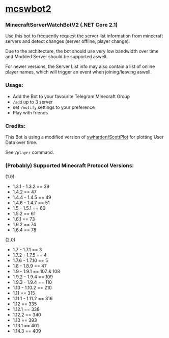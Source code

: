 # [mcswbot2](https://github.com/Hexxonite/mcswbot2)

### MinecraftServerWatchBotV2 (.NET Core 2.1)

Use this bot to frequently request the server list information from minecraft servers and detect changes (server offline, player change).

Due to the architecture, the bot should use very low bandwidth over time and Modded Server should be supported aswell.

For newer versions, the Server List info may also contain a list of online player names, which will trigger an event when joining/leaving aswell.

### Usage:

- Add the Bot to your favourite Telegram Minecraft Group
- `/add` up to 3 server
- set `/notify` settings to your preference
- Play with friends

### Credits:

This Bot is using a modified version of [swharden/ScottPlot](https://github.com/swharden/ScottPlot) for plotting User Data over time.

See `/player` command.

### (Probably) Supported Minecraft Protocol Versions:

(1.0)

- 1.3.1  - 1.3.2  == 39
- 1.4.2           == 47
- 1.4.4  - 1.4.5  == 49
- 1.4.6  - 1.4.7  == 51
- 1.5    - 1.5.1  == 60
- 1.5.2           == 61
- 1.6.1           == 73
- 1.6.2           == 74
- 1.6.4           == 78

(2.0)

- 1.7    - 1.7.1  == 3
- 1.7.2  - 1.7.5  == 4 
- 1.7.6  - 1.7.10 == 5
- 1.8    - 1.8.9  == 47
- 1.9    - 1.9.1  == 107 & 108
- 1.9.2  - 1.9.4  == 109
- 1.9.3  - 1.9.4  == 110
- 1.10   - 1.10.2 == 210
- 1.11            == 315
- 1.11.1 - 1.11.2 == 316
- 1.12            == 335
- 1.12.1          == 338
- 1.12.2          == 340
- 1.13            == 393
- 1.13.1          == 401
- 1.14.3          == 409

